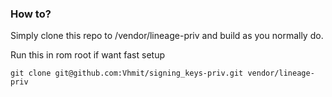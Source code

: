 ### How to?
Simply clone this repo to <rom-dir>/vendor/lineage-priv and build as you normally do.

Run this in rom root if want fast setup
```
git clone git@github.com:Vhmit/signing_keys-priv.git vendor/lineage-priv
```
